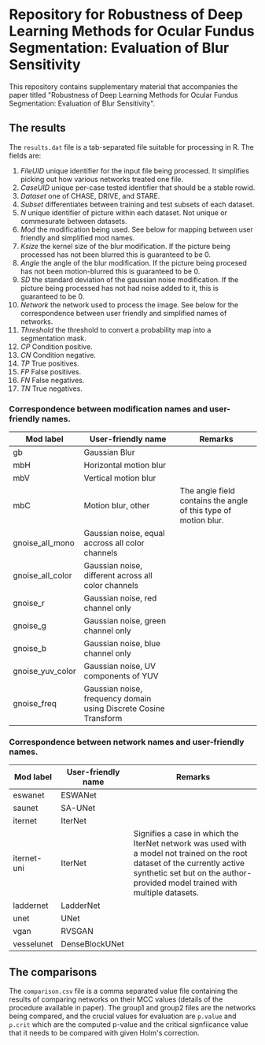 # Repository for Robustness of Deep Learning Methods for Ocular Fundus Segmentation: Evaluation of Blur Sensitivity

This repository contains supplementary material that accompanies the paper titled "Robustness of Deep Learning Methods for Ocular Fundus Segmentation: Evaluation of Blur Sensitivity". 

## The results
The `results.dat` file is a tab-separated file suitable for processing in R. The fields are:
1. *FileUID* unique identifier for the input file being processed. It simplifies picking out how various networks treated one file. 
2. *CaseUID* unique per-case tested identifier that should be a stable rowid. 
3. *Dataset* one of CHASE, DRIVE, and STARE. 
4. *Subset* differentiates between training and test subsets of each dataset. 
5. *N* unique identifier of picture within each dataset. Not unique or commesurate between datasets. 
6. *Mod* the modification being used. See below for mapping between user friendly and simplified mod names. 
7. *Ksize* the kernel size of the blur modification. If the picture being processed has not been blurred this is guaranteed to be 0. 
8. *Angle* the angle of the blur modification. If the picture being procesed has not been motion-blurred this is guaranteed to be 0. 
9. *SD* the standard deviation of the gaussian noise modification. If the picture being processed has not had noise added to it, this is guaranteed to be 0. 
10. *Network* the network used to process the image. See below for the correspondence between user friendly and simplified names of networks. 
11. *Threshold* the threshold to convert a probability map into a segmentation mask. 
12. *CP* Condition positive. 
13. *CN* Condition negative. 
14. *TP* True positives. 
15. *FP* False positives. 
16. *FN* False negatives. 
17. *TN* True negatives. 

### Correspondence between modification names and user-friendly names. 

| Mod label        | User-friendly name                                               | Remarks                                                         |
|------------------|------------------------------------------------------------------|-----------------------------------------------------------------|
| gb               | Gaussian Blur                                                    |                                                                 |
| mbH              | Horizontal motion blur                                           |                                                                 |
| mbV              | Vertical motion blur                                             |                                                                 |
| mbC              | Motion blur, other                                               | The angle field contains the angle of this type of motion blur. |
| gnoise_all_mono  | Gaussian noise, equal  accross all color  channels               |                                                                 |
| gnoise_all_color | Gaussian noise, different across all color channels              |                                                                 |
| gnoise_r         | Gaussian noise, red channel only                                 |                                                                 |
| gnoise_g         | Gaussian noise, green channel only                               |                                                                 |
| gnoise_b         | Gaussian noise, blue channel only                                |                                                                 |
| gnoise_yuv_color | Gaussian noise, UV components of YUV                             |                                                                 |
| gnoise_freq      | Gaussian noise, frequency domain using Discrete Cosine Transform |                                                                 |

### Correspondence between network names and user-friendly names.

| Mod label   | User-friendly name | Remarks                                                                                                                                                                                                     |
|-------------|--------------------|-------------------------------------------------------------------------------------------------------------------------------------------------------------------------------------------------------------|
| eswanet     | ESWANet            |                                                                                                                                                                                                             |
| saunet      | SA-UNet            |                                                                                                                                                                                                             |
| iternet     | IterNet            |                                                                                                                                                                                                             |
| iternet-uni | IterNet            | Signifies a case in which the IterNet network was used with a model not trained on the root dataset of the currently active synthetic set but on the author-provided model trained with multiple datasets.  |
| laddernet   | LadderNet          |                                                                                                                                                                                                             |
| unet        | UNet               |                                                                                                                                                                                                             |
| vgan        | RVSGAN             |                                                                                                                                                                                                             |
| vesselunet  | DenseBlockUNet     |                                                                                                                                                                                                             |

## The comparisons

The `comparison.csv` file is a comma separated value file containing the results of comparing networks on their MCC values (details of the procedure available in paper). The group1 and group2 files are the networks being compared, and the crucial values for evaluation are `p.value` and `p.crit` which are the computed p-value and the critical signfiicance value that it needs to be compared with given Holm's correction. 

